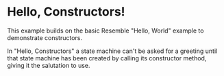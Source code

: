 # Hello, Constructors!

<!--
TODO: link to the more basic "Hello, World" example and mention that we're
building off it, once that example is published.
-->

This example builds on the basic Resemble "Hello, World" example to demonstrate
constructors.

In "Hello, Constructors" a state machine can't be asked for a greeting until
that state machine has been created by calling its constructor method, giving it
the salutation to use.

<!--
TODO: link to the user guide once it explains constructors, with a mention like:
Read more about constructors [in the Resemble User Guide](
  link-to-constructors-entry-here).
-->
